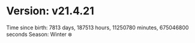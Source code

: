 # Version: v21.4.21
Time since birth: 7813 days, 187513 hours, 11250780 minutes, 675046800 seconds
Season: Winter ❄️

